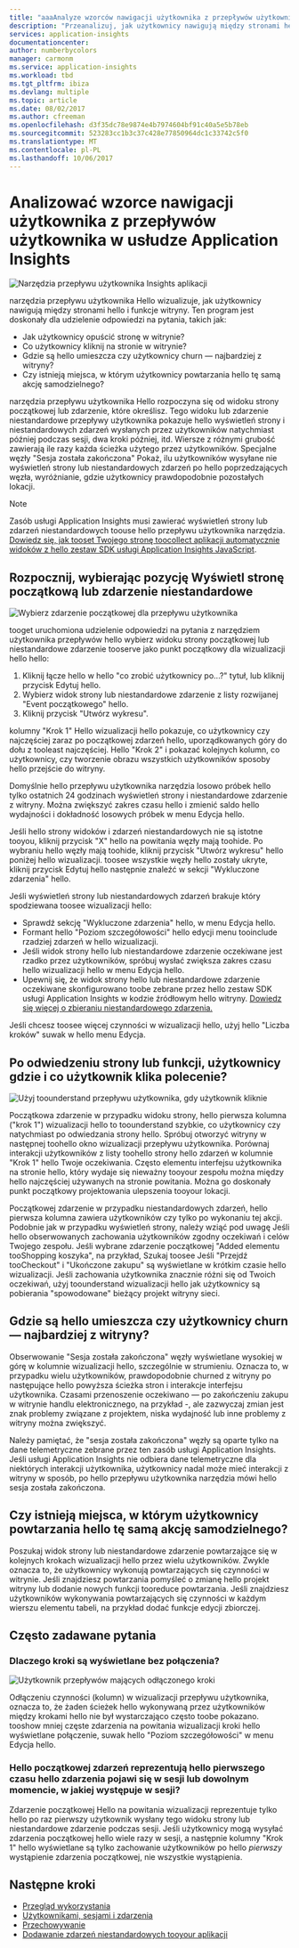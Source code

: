 ```yaml
---
title: "aaaAnalyze wzorców nawigacji użytkownika z przepływów użytkownika w usłudze Azure Application Insights | Dokumentacja firmy Microsoft"
description: "Przeanalizuj, jak użytkownicy nawigują między stronami hello i funkcje aplikacji sieci web."
services: application-insights
documentationcenter: 
author: numberbycolors
manager: carmonm
ms.service: application-insights
ms.workload: tbd
ms.tgt_pltfrm: ibiza
ms.devlang: multiple
ms.topic: article
ms.date: 08/02/2017
ms.author: cfreeman
ms.openlocfilehash: d3f35dc78e9874e4b7974604bf91c40a5e5b78eb
ms.sourcegitcommit: 523283cc1b3c37c428e77850964dc1c33742c5f0
ms.translationtype: MT
ms.contentlocale: pl-PL
ms.lasthandoff: 10/06/2017
---
```

# <a name="analyze-user-navigation-patterns-with-user-flows-in-application-insights"></a>Analizować wzorce nawigacji użytkownika z przepływów użytkownika w usłudze Application Insights

![Narzędzia przepływu użytkownika Insights aplikacji](./media/app-insights-usage-flows/flows.png)

narzędzia przepływu użytkownika Hello wizualizuje, jak użytkownicy nawigują między stronami hello i funkcje witryny. Ten program jest doskonały dla udzielenie odpowiedzi na pytania, takich jak:
* Jak użytkownicy opuścić stronę w witrynie?
* Co użytkownicy kliknij na stronie w witrynie?
* Gdzie są hello umieszcza czy użytkownicy churn — najbardziej z witryny?
* Czy istnieją miejsca, w którym użytkownicy powtarzania hello tę samą akcję samodzielnego?

narzędzia przepływu użytkownika Hello rozpoczyna się od widoku strony początkowej lub zdarzenie, które określisz. Tego widoku lub zdarzenie niestandardowe przepływy użytkownika pokazuje hello wyświetleń strony i niestandardowych zdarzeń wysłanych przez użytkowników natychmiast później podczas sesji, dwa kroki później, itd. Wiersze z różnymi grubość zawierają ile razy każda ścieżka użytego przez użytkowników. Specjalne węzły "Sesja została zakończona" Pokaż, ilu użytkowników wysyłane nie wyświetleń strony lub niestandardowych zdarzeń po hello poprzedzających węzła, wyróżnianie, gdzie użytkownicy prawdopodobnie pozostałych lokacji.



> [!NOTE]
> Zasób usługi Application Insights musi zawierać wyświetleń strony lub zdarzeń niestandardowych toouse hello przepływu użytkownika narzędzia. [Dowiedz się, jak tooset Twojego stronę toocollect aplikacji automatycznie widoków z hello zestaw SDK usługi Application Insights JavaScript](app-insights-javascript.md).
> 
> 

## <a name="start-by-choosing-an-initial-page-view-or-custom-event"></a>Rozpocznij, wybierając pozycję Wyświetl stronę początkową lub zdarzenie niestandardowe

![Wybierz zdarzenie początkowej dla przepływu użytkownika](./media/app-insights-usage-flows/flows-initial-event.png)

tooget uruchomiona udzielenie odpowiedzi na pytania z narzędziem użytkownika przepływów hello wybierz widoku strony początkowej lub niestandardowe zdarzenie tooserve jako punkt początkowy dla wizualizacji hello hello:
1. Kliknij łącze hello w hello "co zrobić użytkownicy po...?" tytuł, lub kliknij przycisk Edytuj hello. 
2. Wybierz widok strony lub niestandardowe zdarzenie z listy rozwijanej "Event początkowego" hello.
3. Kliknij przycisk "Utwórz wykresu".

kolumny "Krok 1" Hello wizualizacji hello pokazuje, co użytkownicy czy najczęściej zaraz po początkowej zdarzeń hello, uporządkowanych góry do dołu z tooleast najczęściej. Hello "Krok 2" i pokazać kolejnych kolumn, co użytkownicy, czy tworzenie obrazu wszystkich użytkowników sposoby hello przejście do witryny.

Domyślnie hello przepływu użytkownika narzędzia losowo próbek hello tylko ostatnich 24 godzinach wyświetleń strony i niestandardowe zdarzenie z witryny. Można zwiększyć zakres czasu hello i zmienić saldo hello wydajności i dokładność losowych próbek w menu Edycja hello.

Jeśli hello strony widoków i zdarzeń niestandardowych nie są istotne tooyou, kliknij przycisk "X" hello na powitania węzły mają toohide. Po wybraniu hello węzły mają toohide, kliknij przycisk "Utwórz wykresu" hello poniżej hello wizualizacji. toosee wszystkie węzły hello zostały ukryte, kliknij przycisk Edytuj hello następnie znaleźć w sekcji "Wykluczone zdarzenia" hello.

Jeśli wyświetleń strony lub niestandardowych zdarzeń brakuje który spodziewana toosee wizualizacji hello:
* Sprawdź sekcję "Wykluczone zdarzenia" hello, w menu Edycja hello.
* Formant hello "Poziom szczegółowości" hello edycji menu tooinclude rzadziej zdarzeń w hello wizualizacji.
* Jeśli widok strony hello lub niestandardowe zdarzenie oczekiwane jest rzadko przez użytkowników, spróbuj wysłać zwiększa zakres czasu hello wizualizacji hello w menu Edycja hello.
* Upewnij się, że widok strony hello lub niestandardowe zdarzenie oczekiwane skonfigurowano toobe zebrane przez hello zestaw SDK usługi Application Insights w kodzie źródłowym hello witryny. [Dowiedz się więcej o zbieraniu niestandardowego zdarzenia.](app-insights-api-custom-events-metrics.md)

Jeśli chcesz toosee więcej czynności w wizualizacji hello, użyj hello "Liczba kroków" suwak w hello menu Edycja.

## <a name="after-visiting-a-page-or-feature-where-do-users-go-and-what-do-they-click"></a>Po odwiedzeniu strony lub funkcji, użytkownicy gdzie i co użytkownik klika polecenie?

![Użyj toounderstand przepływu użytkownika, gdy użytkownik kliknie](./media/app-insights-usage-flows/flows-one-step.png)

Początkowa zdarzenie w przypadku widoku strony, hello pierwsza kolumna ("krok 1") wizualizacji hello to toounderstand szybkie, co użytkownicy czy natychmiast po odwiedzania strony hello. Spróbuj otworzyć witryny w następnej toohello okno wizualizacji przepływu użytkownika. Porównaj interakcji użytkowników z listy toohello strony hello zdarzeń w kolumnie "Krok 1" hello Twoje oczekiwania. Często elementu interfejsu użytkownika na stronie hello, który wydaje się nieważny tooyour zespołu można między hello najczęściej używanych na stronie powitania. Można go doskonały punkt początkowy projektowania ulepszenia tooyour lokacji.

Początkowej zdarzenie w przypadku niestandardowych zdarzeń, hello pierwsza kolumna zawiera użytkowników czy tylko po wykonaniu tej akcji. Podobnie jak w przypadku wyświetleń strony, należy wziąć pod uwagę Jeśli hello obserwowanych zachowania użytkowników zgodny oczekiwań i celów Twojego zespołu. Jeśli wybrane zdarzenie początkowej "Added elementu tooShopping koszyka", na przykład, Szukaj toosee Jeśli "Przejdź tooCheckout" i "Ukończone zakupu" są wyświetlane w krótkim czasie hello wizualizacji. Jeśli zachowania użytkownika znacznie różni się od Twoich oczekiwań, użyj toounderstand wizualizacji hello jak użytkownicy są pobierania "spowodowane" bieżący projekt witryny sieci.

## <a name="where-are-hello-places-that-users-churn-most-from-your-site"></a>Gdzie są hello umieszcza czy użytkownicy churn — najbardziej z witryny?

Obserwowanie "Sesja została zakończona" węzły wyświetlane wysokiej w górę w kolumnie wizualizacji hello, szczególnie w strumieniu. Oznacza to, w przypadku wielu użytkowników, prawdopodobnie churned z witryny po następujące hello powyższa ścieżka stron i interakcje interfejsu użytkownika. Czasami przenoszenie oczekiwano — po zakończeniu zakupu w witrynie handlu elektronicznego, na przykład -, ale zazwyczaj zmian jest znak problemy związane z projektem, niska wydajność lub inne problemy z witryny można zwiększyć.

Należy pamiętać, że "sesja została zakończona" węzły są oparte tylko na dane telemetryczne zebrane przez ten zasób usługi Application Insights. Jeśli usługi Application Insights nie odbiera dane telemetryczne dla niektórych interakcji użytkownika, użytkownicy nadal może mieć interakcji z witryny w sposób, po hello przepływu użytkownika narzędzia mówi hello sesja została zakończona.

## <a name="are-there-places-where-users-repeat-hello-same-action-over-and-over"></a>Czy istnieją miejsca, w którym użytkownicy powtarzania hello tę samą akcję samodzielnego?

Poszukaj widok strony lub niestandardowe zdarzenie powtarzające się w kolejnych krokach wizualizacji hello przez wielu użytkowników. Zwykle oznacza to, że użytkownicy wykonują powtarzających się czynności w witrynie. Jeśli znajdziesz powtarzania pomyśleć o zmianę hello projekt witryny lub dodanie nowych funkcji tooreduce powtarzania. Jeśli znajdziesz użytkowników wykonywania powtarzających się czynności w każdym wierszu elementu tabeli, na przykład dodać funkcje edycji zbiorczej.

## <a name="common-questions"></a>Często zadawane pytania

### <a name="why-do-steps-appear-disconnected"></a>Dlaczego kroki są wyświetlane bez połączenia?

![Użytkownik przepływów mających odłączonego kroki](./media/app-insights-usage-flows/flows-disconnected.png)

Odłączeniu czynności (kolumn) w wizualizacji przepływu użytkownika, oznacza to, że żaden ścieżek hello wykonywaną przez użytkowników między krokami hello nie był wystarczająco często toobe pokazano. tooshow mniej częste zdarzenia na powitania wizualizacji kroki hello wyświetlane połączenie, suwak hello "Poziom szczegółowości" w menu Edycja hello.

### <a name="does-hello-initial-event-represent-hello-first-time-hello-event-appears-in-a-session-or-any-time-it-appears-in-a-session"></a>Hello początkowej zdarzeń reprezentują hello pierwszego czasu hello zdarzenia pojawi się w sesji lub dowolnym momencie, w jakiej występuje w sesji?

Zdarzenie początkowej Hello na powitania wizualizacji reprezentuje tylko hello po raz pierwszy użytkownik wysłany tego widoku strony lub niestandardowe zdarzenie podczas sesji. Jeśli użytkownicy mogą wysyłać zdarzenia początkowej hello wiele razy w sesji, a następnie kolumny "Krok 1" hello wyświetlane są tylko zachowanie użytkowników po hello *pierwszy* wystąpienie zdarzenia początkowej, nie wszystkie wystąpienia.

## <a name="next-steps"></a>Następne kroki

* [Przegląd wykorzystania](app-insights-usage-overview.md)
* [Użytkownikami, sesjami i zdarzenia](app-insights-usage-segmentation.md)
* [Przechowywanie](app-insights-usage-retention.md)
* [Dodawanie zdarzeń niestandardowych tooyour aplikacji](app-insights-api-custom-events-metrics.md)
